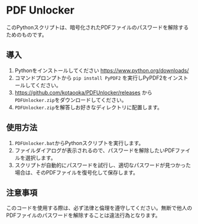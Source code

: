 # PDF Unlocker

このPythonスクリプトは、暗号化されたPDFファイルのパスワードを解除するためのものです。

## 導入
1. Pythonをインストールしてください https://www.python.org/downloads/
2. コマンドプロンプトから `pip install PyPDF2` を実行しPyPDF2をインストールしてください。
3. https://github.com/kotaooka/PDFUnlocker/releases から `PDFUnlocker.zip`をダウンロードしてください。
4. `PDFUnlocker.zip`を解答しお好きなディレクトリに配置します。

## 使用方法

1. `PDFUnlocker.bat`からPythonスクリプトを実行します。
2. ファイルダイアログが表示されるので、パスワードを解除したいPDFファイルを選択します。
3. スクリプトが自動的にパスワードを試行し、適切なパスワードが見つかった場合は、そのPDFファイルを復号化して保存します。

## 注意事項

このコードを使用する際は、必ず法律と倫理を遵守してください。無断で他人のPDFファイルのパスワードを解除することは違法行為となります。
